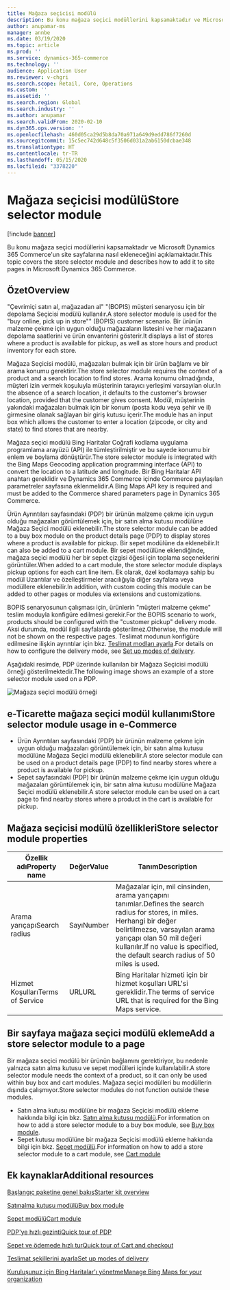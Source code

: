 ```yaml
---
title: Mağaza seçicisi modülü
description: Bu konu mağaza seçici modüllerini kapsamaktadır ve Microsoft Dynamics 365 Commerce'un site sayfalarına nasıl ekleneceğini açıklamaktadır.
author: anupamar-ms
manager: annbe
ms.date: 03/19/2020
ms.topic: article
ms.prod: ''
ms.service: dynamics-365-commerce
ms.technology: ''
audience: Application User
ms.reviewer: v-chgri
ms.search.scope: Retail, Core, Operations
ms.custom: ''
ms.assetid: ''
ms.search.region: Global
ms.search.industry: ''
ms.author: anupamar
ms.search.validFrom: 2020-02-10
ms.dyn365.ops.version: ''
ms.openlocfilehash: 460d05ca29d5b8da70a971a649d9edd786f7260d
ms.sourcegitcommit: 15c5ec742d648c5f3506d031a2ab6150dcbae348
ms.translationtype: HT
ms.contentlocale: tr-TR
ms.lasthandoff: 05/15/2020
ms.locfileid: "3378220"
---
```

# <a name="store-selector-module"></a><span data-ttu-id="8ceb2-103">Mağaza seçicisi modülü</span><span class="sxs-lookup"><span data-stu-id="8ceb2-103">Store selector module</span></span>

[!include [banner](includes/banner.md)]

<span data-ttu-id="8ceb2-104">Bu konu mağaza seçici modüllerini kapsamaktadır ve Microsoft Dynamics 365 Commerce'un site sayfalarına nasıl ekleneceğini açıklamaktadır.</span><span class="sxs-lookup"><span data-stu-id="8ceb2-104">This topic covers the store selector module and describes how to add it to site pages in Microsoft Dynamics 365 Commerce.</span></span>

## <a name="overview"></a><span data-ttu-id="8ceb2-105">Özet</span><span class="sxs-lookup"><span data-stu-id="8ceb2-105">Overview</span></span>

<span data-ttu-id="8ceb2-106">"Çevrimiçi satın al, mağazadan al" "(BOPIS) müşteri senaryosu için bir depolama Seçicisi modülü kullanılır.</span><span class="sxs-lookup"><span data-stu-id="8ceb2-106">A store selector module is used for the "buy online, pick up in store"" (BOPIS) customer scenario.</span></span> <span data-ttu-id="8ceb2-107">Bir ürünün malzeme çekme için uygun olduğu mağazaların listesini ve her mağazanın depolama saatlerini ve ürün envanterini gösterir.</span><span class="sxs-lookup"><span data-stu-id="8ceb2-107">It displays a list of stores where a product is available for pickup, as well as store hours and product inventory for each store.</span></span>

<span data-ttu-id="8ceb2-108">Mağaza Seçicisi modülü, mağazaları bulmak için bir ürün bağlamı ve bir arama konumu gerektirir.</span><span class="sxs-lookup"><span data-stu-id="8ceb2-108">The store selector module requires the context of a product and a search location to find stores.</span></span> <span data-ttu-id="8ceb2-109">Arama konumu olmadığında, müşteri izin vermek koşuluyla müşterinin tarayıcı yerleşimi varsayılan olur.</span><span class="sxs-lookup"><span data-stu-id="8ceb2-109">In the absence of a search location, it defaults to the customer's browser location, provided that the customer gives consent.</span></span> <span data-ttu-id="8ceb2-110">Modül, müşterinin yakındaki mağazaları bulmak için bir konum (posta kodu veya şehir ve il) girmesine olanak sağlayan bir giriş kutusu içerir.</span><span class="sxs-lookup"><span data-stu-id="8ceb2-110">The module has an input box which allows the customer to enter a location (zipcode, or city and state) to find stores that are nearby.</span></span>

<span data-ttu-id="8ceb2-111">Mağaza seçici modülü Bing Haritalar Coğrafi kodlama uygulama programlama arayüzü (API) ile tümleştirilmiştir ve bu sayede konumu bir enlem ve boylama dönüştürür.</span><span class="sxs-lookup"><span data-stu-id="8ceb2-111">The store selector module is integrated with the Bing Maps Geocoding application programming interface (API) to convert the location to a latitude and longitude.</span></span> <span data-ttu-id="8ceb2-112">Bir Bing Haritalar API anahtarı gereklidir ve Dynamics 365 Commerce içinde Commerce paylaşılan parametreler sayfasına eklenmelidir.</span><span class="sxs-lookup"><span data-stu-id="8ceb2-112">A Bing Maps API key is required and must be added to the Commerce shared parameters page in Dynamics 365 Commerce.</span></span>

<span data-ttu-id="8ceb2-113">Ürün Ayrıntıları sayfasındaki (PDP) bir ürünün malzeme çekme için uygun olduğu mağazaları görüntülemek için, bir satın alma kutusu modülüne Mağaza Seçici modülü eklenebilir.</span><span class="sxs-lookup"><span data-stu-id="8ceb2-113">The store selector module can be added to a buy box module on the product details page (PDP) to display stores where a product is available for pickup.</span></span> <span data-ttu-id="8ceb2-114">Bir sepet modülüne da eklenebilir.</span><span class="sxs-lookup"><span data-stu-id="8ceb2-114">It can also be added to a cart module.</span></span> <span data-ttu-id="8ceb2-115">Bir sepet modülüne eklendiğinde, mağaza seçici modülü her bir sepet çizgisi öğesi için toplama seçeneklerini görüntüler.</span><span class="sxs-lookup"><span data-stu-id="8ceb2-115">When added to a cart module, the store selector module displays pickup options for each cart line item.</span></span> <span data-ttu-id="8ceb2-116">Ek olarak, özel kodlamaya sahip bu modül Uzantılar ve özelleştirmeler aracılığıyla diğer sayfalara veya modüllere eklenebilir.</span><span class="sxs-lookup"><span data-stu-id="8ceb2-116">In addition, with custom coding this module can be added to other pages or modules via extensions and customizations.</span></span>

<span data-ttu-id="8ceb2-117">BOPIS senaryosunun çalışması için, ürünlerin "müşteri malzeme çekme" teslim moduyla konfigüre edilmesi gerekir.</span><span class="sxs-lookup"><span data-stu-id="8ceb2-117">For the BOPIS scenario to work, products should be configured with the "customer pickup" delivery mode.</span></span> <span data-ttu-id="8ceb2-118">Aksi durumda, modül ilgili sayfalarda gösterilmez.</span><span class="sxs-lookup"><span data-stu-id="8ceb2-118">Otherwise, the module will not be shown on the respective pages.</span></span> <span data-ttu-id="8ceb2-119">Teslimat modunun konfigüre edilmesine ilişkin ayrıntılar için bkz. [Teslimat modları ayarla](https://docs.microsoft.com/dynamicsax-2012/appuser-itpro/set-up-modes-of-delivery).</span><span class="sxs-lookup"><span data-stu-id="8ceb2-119">For details on how to configure the delivery mode, see [Set up modes of delivery](https://docs.microsoft.com/dynamicsax-2012/appuser-itpro/set-up-modes-of-delivery).</span></span>

<span data-ttu-id="8ceb2-120">Aşağıdaki resimde, PDP üzerinde kullanılan bir Mağaza Seçicisi modülü örneği gösterilmektedir.</span><span class="sxs-lookup"><span data-stu-id="8ceb2-120">The following image shows an example of a store selector module used on a PDP.</span></span>

![Mağaza seçici modülü örneği](./media/BOPIS.PNG)

## <a name="store-selector-module-usage-in-e-commerce"></a><span data-ttu-id="8ceb2-122">e-Ticarette mağaza seçici modül kullanımı</span><span class="sxs-lookup"><span data-stu-id="8ceb2-122">Store selector module usage in e-Commerce</span></span>

- <span data-ttu-id="8ceb2-123">Ürün Ayrıntıları sayfasındaki (PDP) bir ürünün malzeme çekme için uygun olduğu mağazaları görüntülemek için, bir satın alma kutusu modülüne Mağaza Seçici modülü eklenebilir.</span><span class="sxs-lookup"><span data-stu-id="8ceb2-123">A store selector module can be used on a product details page (PDP) to find nearby stores where a product is available for pickup.</span></span>
- <span data-ttu-id="8ceb2-124">Sepet sayfasındaki (PDP) bir ürünün malzeme çekme için uygun olduğu mağazaları görüntülemek için, bir satın alma kutusu modülüne Mağaza Seçici modülü eklenebilir.</span><span class="sxs-lookup"><span data-stu-id="8ceb2-124">A store selector module can be used on a cart page to find nearby stores where a product in the cart is available for pickup.</span></span>

## <a name="store-selector-module-properties"></a><span data-ttu-id="8ceb2-125">Mağaza seçicisi modülü özellikleri</span><span class="sxs-lookup"><span data-stu-id="8ceb2-125">Store selector module properties</span></span>

| <span data-ttu-id="8ceb2-126">Özellik adı</span><span class="sxs-lookup"><span data-stu-id="8ceb2-126">Property name</span></span>             | <span data-ttu-id="8ceb2-127">Değer</span><span class="sxs-lookup"><span data-stu-id="8ceb2-127">Value</span></span>                 | <span data-ttu-id="8ceb2-128">Tanım</span><span class="sxs-lookup"><span data-stu-id="8ceb2-128">Description</span></span> |
|---------------------------|-----------------------|-------------|
| <span data-ttu-id="8ceb2-129">Arama yarıçapı</span><span class="sxs-lookup"><span data-stu-id="8ceb2-129">Search radius</span></span> | <span data-ttu-id="8ceb2-130">Sayı</span><span class="sxs-lookup"><span data-stu-id="8ceb2-130">Number</span></span> | <span data-ttu-id="8ceb2-131">Mağazalar için, mil cinsinden, arama yarıçapını tanımlar.</span><span class="sxs-lookup"><span data-stu-id="8ceb2-131">Defines the search radius for stores, in miles.</span></span> <span data-ttu-id="8ceb2-132">Herhangi bir değer belirtilmezse, varsayılan arama yarıçapı olan 50 mil değeri kullanılır.</span><span class="sxs-lookup"><span data-stu-id="8ceb2-132">If no value is specified, the default search radius of 50 miles is used.</span></span>|
|<span data-ttu-id="8ceb2-133">Hizmet Koşulları</span><span class="sxs-lookup"><span data-stu-id="8ceb2-133">Terms of Service</span></span> | <span data-ttu-id="8ceb2-134">URL</span><span class="sxs-lookup"><span data-stu-id="8ceb2-134">URL</span></span>    |  <span data-ttu-id="8ceb2-135">Bing Haritalar hizmeti için bir hizmet koşulları URL'si gereklidir.</span><span class="sxs-lookup"><span data-stu-id="8ceb2-135">The terms of service URL that is required for the Bing Maps service.</span></span> |

## <a name="add-a-store-selector-module-to-a-page"></a><span data-ttu-id="8ceb2-136">Bir sayfaya mağaza seçici modülü ekleme</span><span class="sxs-lookup"><span data-stu-id="8ceb2-136">Add a store selector module to a page</span></span>

<span data-ttu-id="8ceb2-137">Bir mağaza seçici modülü bir ürünün bağlamını gerektiriyor, bu nedenle yalnızca satın alma kutusu ve sepet modülleri içinde kullanılabilir.</span><span class="sxs-lookup"><span data-stu-id="8ceb2-137">A store selector module needs the context of a product, so it can only be used within buy box and cart modules.</span></span> <span data-ttu-id="8ceb2-138">Mağaza seçici modülleri bu modüllerin dışında çalışmıyor.</span><span class="sxs-lookup"><span data-stu-id="8ceb2-138">Store selector modules do not function outside these modules.</span></span>

- <span data-ttu-id="8ceb2-139">Satın alma kutusu modülüne bir mağaza Seçicisi modülü ekleme hakkında bilgi için bkz. [Satın alma kutusu modülü](add-buy-box.md).</span><span class="sxs-lookup"><span data-stu-id="8ceb2-139">For information on how to add a store selector module to a buy box module, see [Buy box module](add-buy-box.md).</span></span> 
- <span data-ttu-id="8ceb2-140">Sepet kutusu modülüne bir mağaza Seçicisi modülü ekleme hakkında bilgi için bkz. [Sepet modülü](add-cart-module.md).</span><span class="sxs-lookup"><span data-stu-id="8ceb2-140">For information on how to add a store selector module to a cart module, see [Cart module](add-cart-module.md)</span></span>

## <a name="additional-resources"></a><span data-ttu-id="8ceb2-141">Ek kaynaklar</span><span class="sxs-lookup"><span data-stu-id="8ceb2-141">Additional resources</span></span>

[<span data-ttu-id="8ceb2-142">Başlangıç paketine genel bakış</span><span class="sxs-lookup"><span data-stu-id="8ceb2-142">Starter kit overview</span></span>](starter-kit-overview.md)

[<span data-ttu-id="8ceb2-143">Satınalma kutusu modülü</span><span class="sxs-lookup"><span data-stu-id="8ceb2-143">Buy box module</span></span>](add-buy-box.md)

[<span data-ttu-id="8ceb2-144">Sepet modülü</span><span class="sxs-lookup"><span data-stu-id="8ceb2-144">Cart module</span></span>](add-cart-module.md)

[<span data-ttu-id="8ceb2-145">PDP'ye hızlı gezinti</span><span class="sxs-lookup"><span data-stu-id="8ceb2-145">Quick tour of PDP</span></span>](quick-tour-pdp.md)

[<span data-ttu-id="8ceb2-146">Sepet ve ödemede hızlı tur</span><span class="sxs-lookup"><span data-stu-id="8ceb2-146">Quick tour of Cart and checkout</span></span>](quick-tour-cart-checkout.md)

[<span data-ttu-id="8ceb2-147">Teslimat şekillerini ayarla</span><span class="sxs-lookup"><span data-stu-id="8ceb2-147">Set up modes of delivery</span></span>](https://docs.microsoft.com/dynamicsax-2012/appuser-itpro/set-up-modes-of-delivery)

[<span data-ttu-id="8ceb2-148">Kuruluşunuz için Bing Haritalar'ı yönetme</span><span class="sxs-lookup"><span data-stu-id="8ceb2-148">Manage Bing Maps for your organization</span></span>](dev-itpro/manage-bing-maps.md)
